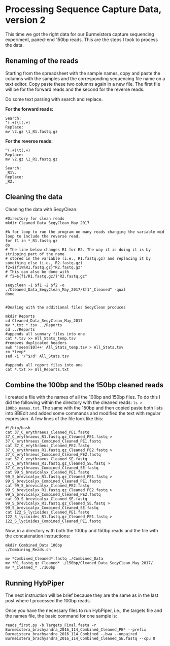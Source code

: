 # Processing Sequence Capture Data, version 2

This time we got the right data for our Burmeistera capture sequencing experiment, paired-end 150bp reads. This are the steps I took to process the data.

## Renaming of the reads
Starting from the spreadsheet with the sample names, copy and paste the columns with the samples and the corresponding sequencing file name on a text editor. Copy paste these two columns again in a new file. The first file will be for the forward reads and the second for the reverse reads. 

Do some text parsing with search and replace.

**For the forward reads:**

```
Search:
^(.+)\t(.+)
Replace:
mv \2.gz \1_R1.fastq.gz

```

**For the reverse reads:**  

```
^(.+)\t(.+)
Replace:
mv \2.gz \1_R1.fastq.gz

Search:
_R1\.
Replace:
_R2.
```

## Cleaning the data


Cleaning the data with SeqyClean:

```
#Directory for clean reads
mkdir Cleaned_Data_SeqyClean_May_2017

#A for loop to run the program on many reads changing the variable mid loop to include the reverse read. 
for f1 in *_R1.fastq.gz
do
# The line below changes R1 for R2. The way it is doing it is by stripping part of the name
# stored in the variable (i.e., R1.fastq.gz) and replacing it by something else (i.e., R2.fastq.gz)
f2=${f1%%R1.fastq.gz}"R2.fastq.gz"
# This can also be done with
# f2=${f1/R1.fastq.gz/}"R2.fastq.gz"

seqyclean -1 $f1 -2 $f2 -o ./Cleaned_Data_SeqyClean_May_2017/$f1"_Cleaned" -qual
done


#Dealing with the additional files SeqyClean produces

mkdir Reports
cd Cleaned_Data_SeqyClean_May_2017
mv *.txt *.tsv ../Reports
cd ../Reports
#appends all summary files into one
cat *.tsv >> All_Stats_temp.tsv 
#removes duplicated headers
awk '!seen[$0]++' All_Stats_temp.tsv > All_Stats.tsv
rm *temp*
sed -i '/^$/d' All_Stats.tsv

#appends all report files into one
cat *.txt >> All_Reports.txt

```

## Combine the 100bp and the 150bp cleaned reads
I created a file with the names of all the 100bp and 150bp files. To do this I did the following within the directory with the cleaned reads: `ls > 100bp_names.txt`. The same with the 150bp and then copied paste both lists into BBEdit and added some commands and modified the text with regular expression. A few lines of the file look like this:

```
#!/bin/bash
cat 37_C_erythraeus_Cleaned_PE1.fastq 37_C_erythraeus_R1.fastq.gz_Cleaned_PE1.fastq > 37_C_erythraeus_Combined_Cleaned_PE1.fastq
cat 37_C_erythraeus_Cleaned_PE2.fastq 37_C_erythraeus_R1.fastq.gz_Cleaned_PE2.fastq > 37_C_erythraeus_Combined_Cleaned_PE2.fastq
cat 37_C_erythraeus_Cleaned_SE.fastq 37_C_erythraeus_R1.fastq.gz_Cleaned_SE.fastq > 37_C_erythraeus_Combined_Cleaned_SE.fastq
cat 99_S_brevicalyx_Cleaned_PE1.fastq 99_S_brevicalyx_R1.fastq.gz_Cleaned_PE1.fastq > 99_S_brevicalyx_Combined_Cleaned_PE1.fastq
cat 99_S_brevicalyx_Cleaned_PE2.fastq 99_S_brevicalyx_R1.fastq.gz_Cleaned_PE2.fastq > 99_S_brevicalyx_Combined_Cleaned_PE2.fastq
cat 99_S_brevicalyx_Cleaned_SE.fastq 99_S_brevicalyx_R1.fastq.gz_Cleaned_SE.fastq > 99_S_brevicalyx_Combined_Cleaned_SE.fastq
cat 122_S_lycioides_Cleaned_PE1.fastq 122_S_lycioides_R1.fastq.gz_Cleaned_PE1.fastq > 122_S_lycioides_Combined_Cleaned_PE1.fastq

```

Now, in a directory with both the 100bp and 150bp reads and the file with the concatenation instructions:

```
mkdir Combined_Data 100bp
./Combining_Reads.sh

mv *Combined_Cleaned*.fastq ./Combined_Data
mv *R1.fastq.gz_Cleaned* ./150bp/Cleaned_Data_SeqyClean_May_2017/
mv *_Cleaned_* ./100bp

```

## Running HybPiper

The next instruction will be brief because they are the same as in the last post where I processed the 100bp reads.

Once you have the necessary files to run HybPiper, i.e., the targets file and the names file, the basic command for one sample is:

```
reads_first.py -b Targets_Final.fasta -r Burmeistera_brachyandra_2016_114_Combined_Cleaned_PE* --prefix Burmeistera_brachyandra_2016_114_Combined --bwa --unpaired Burmeistera_brachyandra_2016_114_Combined_Cleaned_SE.fastq --cpu 8
```

